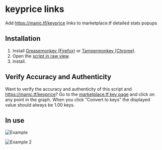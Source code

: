 # keyprice links
Add https://manic.tf/keyprice links to marketplace.tf detailed stats popups

## Installation
1. Install [Greasemonkey (Firefox)](http://www.greasespot.net/) or [Tampermonkey (Chrome)](https://chrome.google.com/webstore/detail/tampermonkey/dhdgffkkebhmkfjojejmpbldmpobfkfo).
2. Open the [script in raw view](https://github.com/mninc/keyprice-links/raw/master/keyprice-links.user.js).
3. Install.

## Verify Accuracy and Authenticity
Want to verify the accuracy and authenticity of this script and https://manic.tf/keyprice? Go to the [marketplace.tf key page](https://marketplace.tf/items/tf2/5021;6) and click on any point in the graph. When you click "Convert to keys" the displayed value should always be 1.00 keys.

## In use
![Example](https://cdn.discordapp.com/attachments/445162468541464576/610949876502757376/unknown.png)

![Example 2](https://cdn.discordapp.com/attachments/445162468541464576/610950045969416203/unknown.png)
